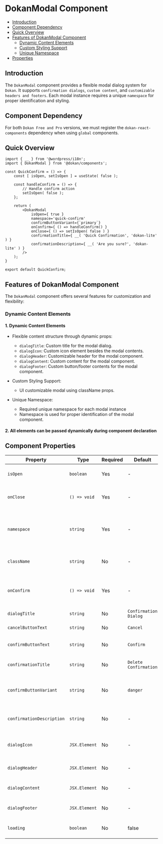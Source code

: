 # DokanModal Component

- [Introduction](#introduction)
- [Component Dependency](#component-dependency)
- [Quick Overview](#quick-overview)
- [Features of DokanModal Component](#features-of-DokanModal-component)
    - [Dynamic Content Elements](#dynamic-content-elements)
    - [Custom Styling Support](#custom-styling-support)
    - [Unique Namespace](#unique-namespace)
- [Properties](#properties)

## Introduction
The `DokanModal` component provides a flexible modal dialog system for `Dokan`. It supports `confirmation dialogs`, `custom content`, and `customizable headers and footers`.
Each modal instance requires a unique `namespace` for proper identification and styling.

## Component Dependency
For both `Dokan Free and Pro` versions, we must register the `dokan-react-components` dependency when using `global` components.

## Quick Overview

```tsx
import { __ } from '@wordpress/i18n';
import { DokanModal } from '@dokan/components';

const QuickConfirm = () => {
    const [ isOpen, setIsOpen ] = useState( false );
    
    const handleConfirm = () => {
        // Handle confirm action
        setIsOpen( false );
    };

    return (
        <DokanModal
            isOpen={ true }
            namespace='quick-confirm'
            confirmButtonVariant={`primary`}
            onConfirm={ () => handleConfirm() }
            onClose={ () => setIsOpen( false ) }
            confirmationTitle={ __( 'Quick Confirmation', 'dokan-lite' ) }
            confirmationDescription={ __( 'Are you sure?', 'dokan-lite' ) }
        />
    );
}

export default QuickConfirm;
```

## Features of DokanModal Component
The `DokanModal` component offers several features for customization and flexibility:

### Dynamic Content Elements

#### 1. Dynamic Content Elements
  - Flexible content structure through dynamic props:
    - `dialogTitle`: Custom title for the modal dialog.
    - `dialogIcon`: Custom icon element besides the modal contents.
    - `dialogHeader`: Customizable header for the modal component.
    - `dialogContent`: Custom content for the modal component.
    - `dialogFooter`: Custom button/footer contents for the modal component.

  - Custom Styling Support:
    - UI customizable modal using className props.

  - Unique Namespace:
    - Required unique namespace for each modal instance
    - Namespace is used for proper identification of the modal component.

#### 2. All elements can be passed dynamically during component declaration

## Component Properties

| Property                  | Type          | Required | Default               | Description                                                     |
|---------------------------|---------------|----------|-----------------------|-----------------------------------------------------------------|
| `isOpen`                  | `boolean`     | Yes      | -                     | Controls modal visibility                                       |
| `onClose`                 | `() => void`  | Yes      | -                     | Callback function when modal closes                             |
| `namespace`               | `string`      | Yes      | -                     | Unique identifier for the modal (used for modal identification) |
| `className`               | `string`      | No       | -                     | Additional CSS classes for modal customization                  |
| `onConfirm`               | `() => void`  | Yes      | -                     | Callback function when confirm button is clicked                |
| `dialogTitle`             | `string`      | No       | `Confirmation Dialog` | Title text for the modal                                        |
| `cancelButtonText`        | `string`      | No       | `Cancel`              | Text for the cancel button                                      |
| `confirmButtonText`       | `string`      | No       | `Confirm`             | Text for the confirm button                                     |
| `confirmationTitle`       | `string`      | No       | `Delete Confirmation` | Title for confirmation modals                                   |
| `confirmButtonVariant`    | `string`      | No       | `danger`              | Action button style variant, default `danger` for `delete`      |
| `confirmationDescription` | `string`      | No       | -                     | Description text for confirmation modals                        |
| `dialogIcon`              | `JSX.Element` | No       | -                     | Custom icon element for the modal header                        |
| `dialogHeader`            | `JSX.Element` | No       | -                     | Custom header component                                         |
| `dialogContent`           | `JSX.Element` | No       | -                     | Custom content component                                        |
| `dialogFooter`            | `JSX.Element` | No       | -                     | Custom footer component                                         |
| `loading`                 | `boolean`     | No       | false                 | Controls loading state of the modal                             |
